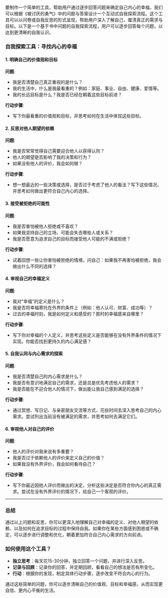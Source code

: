 要制作一个简单的工具，帮助用户通过逐步回答问题来确定自己内心的幸福，我们可以根据《被讨厌的勇气》中的问题与答案设计一个互动式自我探索流程。这个工具可以以问卷或自我反思的形式呈现，帮助用户深入了解自己，厘清真正的需求与目标。以下是一个基于书中问题的自我探索流程，用户可以逐步回答每个问题，以达到更清晰的自我认识。

### 自我探索工具：寻找内心的幸福

#### 1. **明确自己的价值观和目标**
**问题**:  
- 我是否清楚自己真正重视的是什么？  
- 我的生活中，什么是我最看重的？例如：家庭、事业、自由、健康、爱情等。  
- 我的长远目标是什么？我是否已经在朝着这些目标前进？

**行动步骤**:  
- 写下你最看重的价值观和目标，并思考如何在生活中体现这些目标。

#### 2. **反思对他人期望的依赖**
**问题**:  
- 我是否常常觉得自己需要迎合他人以获得认同？  
- 他人的期望是否影响了我的决策和行为？  
- 如果没有他人的评价，我会如何做？

**行动步骤**:  
- 想一想最近的一些决策或选择，是否过于考虑了他人的看法？写下这些情况，并思考如何做出更符合自己内心的选择。

#### 3. **接受被拒绝的可能性**
**问题**:  
- 我是否害怕被他人拒绝或不喜欢？  
- 如果我坚持自己的立场，可能会失去哪些人或关系？  
- 我是否愿意为追求自己的目标而接受他人可能的不满或拒绝？

**行动步骤**:  
- 试着回想一些让你害怕被拒绝的情境，问自己：如果我不再害怕被拒绝，我会做出什么不同的选择？

#### 4. **审视自己的幸福定义**
**问题**:  
- 我对“幸福”的定义是什么？  
- 我是否将幸福寄托在外界的条件上（例如：他人认可、财富、成功等）？  
- 过去的幸福时刻，我是如何定义和感受的？那时的幸福感来自哪里？

**行动步骤**:  
- 写下你对幸福的个人定义，并思考这些定义是否能够在没有外界条件的情况下实现。你能否找到更持久的内心满足感？

#### 5. **自我认同与内心需求的探索**
**问题**:  
- 我是否清楚自己的内心需求是什么？  
- 我是否有意识地满足自己的需求，还是总是优先考虑他人的需求？  
- 我是否能在不迎合他人的情况下，做出能让我自己感到满足的选择？

**行动步骤**:  
- 通过冥想、写日记、与亲密朋友交流等方式，花些时间去深入思考自己的内心需求。尝试列出当前没有被满足的需求，并思考如何去满足它们。

#### 6. **审视他人对自己的评价**
**问题**:  
- 他人的评价对我来说有多重要？  
- 我是否过于依赖他人的评价来定义自己的价值？  
- 如果我没有外界评价，我会如何看待自己？

**行动步骤**:  
- 写下你最近因他人评价而做出的决定，分析这些决定是否符合你内心的真正需求。尝试在没有外界评价的情况下，给自己一个客观的评价。

---

### 总结
通过以上问题和反思，你可以更深入地理解自己对幸福的定义、对他人期望的依赖、以及如何在追求目标的过程中保持自我。如果你在某些方面感到困惑或不确定，可以逐步进行调整和优化，朝着更加符合自己内心需求的方向前进。

### 如何使用这个工具？
- **独立思考**：每天花15-30分钟，独立回答一个问题，并进行深入反思。
- **记录与回顾**：记录你的回答，并定期回顾，看看自己的想法是否有所变化。
- **行动**：根据你的发现，制定具体行动步骤，逐步改变不符合内心的行为。

通过这些简单的问题，你可以逐步清晰自己的价值观、目标和幸福感，从而实现更自信、更内心平衡的生活。
